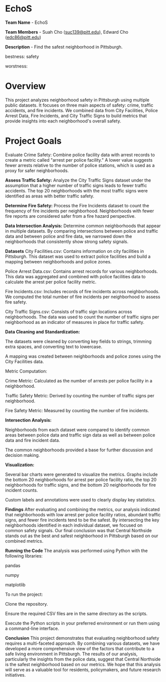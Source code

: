 # EchoS
**Team Name** - EchoS

**Team Members** - Suah Cho (suc139@pitt.edu), Edward Cho (edc86@pitt.edu)

**Description** - Find the safest neighborhood in Pittsburgh.

bestness: safety

worstness:

# **Overview**
This project analyzes neighborhood safety in Pittsburgh using multiple public datasets. It focuses on three main aspects of safety: crime, traffic accidents, and fire incidents. We combined data from City Facilities, Police Arrest Data, Fire Incidents, and City Traffic Signs to build metrics that provide insights into each neighborhood's overall safety.

# **Project Goals**
Evaluate Crime Safety:
Combine police facility data with arrest records to create a metric called "arrest per police facility." A lower value suggests fewer arrests relative to the number of police stations, which is used as a proxy for safer neighborhoods.

**Assess Traffic Safety:**
Analyze the City Traffic Signs dataset under the assumption that a higher number of traffic signs leads to fewer traffic accidents. The top 20 neighborhoods with the most traffic signs were identified as areas with better traffic safety.

**Determine Fire Safety:**
Process the Fire Incidents dataset to count the frequency of fire incidents per neighborhood. Neighborhoods with fewer fire reports are considered safer from a fire hazard perspective.

**Data Intersection Analysis:**
Determine common neighborhoods that appear in multiple datasets. By comparing intersections between police and traffic data and between police and fire data, we narrowed down the neighborhoods that consistently show strong safety signals.

**Datasets**
City Facilities.csv:
Contains information on city facilities in Pittsburgh. This dataset was used to extract police facilities and build a mapping between neighborhoods and police zones.

Police Arrest Data.csv:
Contains arrest records for various neighborhoods. This data was aggregated and combined with police facilities data to calculate the arrest per police facility metric.

Fire Incidents.csv:
Includes records of fire incidents across neighborhoods. We computed the total number of fire incidents per neighborhood to assess fire safety.

City Traffic Signs.csv:
Consists of traffic sign locations across neighborhoods. The data was used to count the number of traffic signs per neighborhood as an indicator of measures in place for traffic safety.

**Data Cleaning and Standardization:**

The datasets were cleaned by converting key fields to strings, trimming extra spaces, and converting text to lowercase.

A mapping was created between neighborhoods and police zones using the City Facilities data.

Metric Computation:

Crime Metric: Calculated as the number of arrests per police facility in a neighborhood.

Traffic Safety Metric: Derived by counting the number of traffic signs per neighborhood.

Fire Safety Metric: Measured by counting the number of fire incidents.

**Intersection Analysis:**

Neighborhoods from each dataset were compared to identify common areas between police data and traffic sign data as well as between police data and fire incident data.

The common neighborhoods provided a base for further discussion and decision making.

**Visualization:**

Several bar charts were generated to visualize the metrics. Graphs include the bottom 20 neighborhoods for arrest per police facility ratio, the top 20 neighborhoods for traffic signs, and the bottom 20 neighborhoods for fire incident counts.

Custom labels and annotations were used to clearly display key statistics.

**Findings**
After evaluating and combining the metrics, our analysis indicated that neighborhoods with low arrest per police facility ratios, abundant traffic signs, and fewer fire incidents tend to be the safest. By intersecting the key neighborhoods identified in each individual dataset, we focused on common safety signals. Our final conclusion was that Central Northside stands out as the best and safest neighborhood in Pittsburgh based on our combined metrics.

**Running the Code**
The analysis was performed using Python with the following libraries:

pandas

numpy

matplotlib

To run the project:

Clone the repository.

Ensure the required CSV files are in the same directory as the scripts.

Execute the Python scripts in your preferred environment or run them using a command-line interface.

**Conclusion**
This project demonstrates that evaluating neighborhood safety requires a multi-faceted approach. By combining various datasets, we have developed a more comprehensive view of the factors that contribute to a safe living environment in Pittsburgh. The results of our analysis, particularly the insights from the police data, suggest that Central Northside is the safest neighborhood based on our metrics. We hope that this analysis will serve as a valuable tool for residents, policymakers, and future research initiatives.

